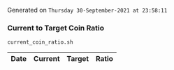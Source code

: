 Generated on `Thursday 30-September-2021 at 23:58:11`

### Current to Target Coin Ratio
`current_coin_ratio.sh`

Date|Current|Target|Ratio
---|---|---|---
